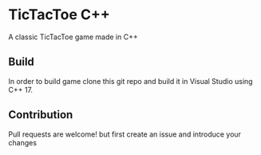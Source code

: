 # TicTacToe C++	
A classic TicTacToe game made in C++
## Build
In order to build game clone this git repo and build it in Visual Studio using C++ 17.
## Contribution
Pull requests are welcome! but first create an issue and introduce your changes